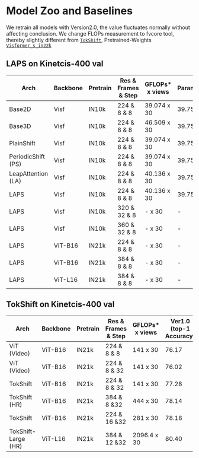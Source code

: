 # Model Zoo and Baselines
We retrain all models with Version2.0, the value fluctuates normally without affecting conclusion. We change FLOPs measurement to fvcore tool, thereby slightly different from [`TokShift`](https://github.com/VideoNetworks/TokShift-Transformer), Pretrained-Weights [`Visformer_s_in22k`](https://drive.google.com/file/d/1uPIMLDcMgMmj-Fp5q-cibIuf1Nebdhxu/view?usp=sharing)
## LAPS on Kinetcis-400 val
| Arch | Backbone |  Pretrain |  Res & Frames & Step| GFLOPs* x views| Params | Ver2.0 (top-1 Accuracy) | config |
| ------------- | ------------- | ------------- | ------------- | ------------- | ---------------------- | ------------- | ------------- |
| Base2D | Visf | IN10k | 224 & 8 & 8| 39.074 x 30 | 39.758 | - |  [`visformer_8x8.yaml`](config/custom/k400/visformer/visformer_8x8.yaml) |
| Base3D | Visf | IN10k | 224 & 8 & 8| 46.509 x 30 | 39.758 | - |  [`visformer_8x8_base3D.yaml`](config/custom/k400/visformer/visformer_8x8_base3D.yaml) |
| PlainShift | Visf | IN10k | 224 & 8 & 8| 39.074 x 30 | 39.758 | - | [`visformer_plain_shift.yaml`](config/custom/k400/visformer/visformer_plain_shift.yaml) |
| PeriodicShift (PS) | Visf | IN10k | 224 & 8 & 8| 39.074 x 30 | 39.758 | 75.48 | [`visformer_8x8_PS.yaml`](config/custom/k400/visformer/visformer_8x8_PS.yaml) [`pth`]()|
| LeapAttention (LA)| Visf | IN10k | 224 & 8 & 8| 40.136 x 30 | 39.758 | 75.57 |  [`visformer_8x8_LA.yaml`](config/custom/k400/visformer/visformer_8x8_LA.yaml) [`pth`]()|
| LAPS | Visf | IN10k | 224 & 8 & 8| 40.136 x 30 | 39.758 | 76.04 |  [`visformer_LAPS_8x8.yaml`](config/custom/k400/visformer/visformer_LAPS_8x8.yaml) [`pth`]()|
| LAPS | Visf | IN10k | 320 & 32 & 8| - x 30 | - | - |  [`visformer_LAPS_32x8_320.yaml`](config/custom/k400/visformer/visformer_LAPS_32x8_320.yaml) |
| LAPS | Visf | IN10k | 360 & 32 & 8| - x 30 | - | - |  [`visformer_LAPS_32x8_360.yaml`](config/custom/k400/visformer/visformer_LAPS_32x8_360.yaml) |
| LAPS | ViT-B16 | IN21k | 224 & 8 & 8| - x 30 | - | - |  [`vit_laps_8x8_b16.yaml`](config/custom/k400/vit_laps_8x8_b16.yaml)|
| LAPS | ViT-B16 | IN21k | 384 & 8 & 8| - x 30 | - | - |  [`vit_laps_8x8_b16_384.yaml`](config/custom/k400/vit_laps_8x8_b16_384.yaml) |
| LAPS | ViT-L16 | IN21k | 384 & 8 & 8| - x 30 | - | - | [`vit_large_laps_8x8_b16_384.yaml`](config/custom/k400/vit_large_laps_8x8_b16_384.yaml) |



## TokShift on Kinetcis-400 val 
| Arch | Backbone |  Pretrain |  Res & Frames & Step| GFLOPs* x views| Ver1.0 (top-1 Accuracy) | Ver2.0 (top-1 Accuracy) | config |
| ------------- | ------------- | ------------- | ------------- | ------------- | ---------------------- | ------------- | ------------- |
| ViT (Video) | ViT-B16 | IN21k | 224 & 8 & 8| 141 x 30 | 76.17 | 76.24 | [`vit_8x8_b16.yaml`](config/custom/k400/vit_8x8_b16.yaml) [`pth`]()|
| ViT (Video) | ViT-B16 | IN21k | 224 & 8 & 32| 141 x 30 | 76.02 | 76.73 | [`vit_8x32_b16.yaml`](config/custom/k400/vit_8x32_b16.yaml) [`pth`]()|
| TokShift | ViT-B16 | IN21k | 224 & 8 & 32| 141 x 30 | 77.28 | 77.60 | [`tokshift_8x32_b16.yaml`](config/custom/k400/tokshift/tokshift_8x32_b16.yaml) [`pth`]()|
| TokShift (HR)| ViT-B16 | IN21k | 384 & 8 &32| 444 x 30 | 78.14 | 79.63 | [`tokshift_8x32_b16_384.yaml`](config/custom/k400/tokshift/tokshift_8x32_b16_384.yaml) [`pth`]()|
| TokShift | ViT-B16 | IN21k | 224 & 16 &32| 281 x 30 | 78.18 | 77.95 | [`tokshift_16x32_b16.yaml`](config/custom/k400/tokshift/tokshift_16x32_b16.yaml) [`pth`]()|
| TokShift-Large (HR)| ViT-L16 | IN21k | 384 & 12 &32| 2096.4 x 30 | 80.40 | - | [`tokshift_12x32_l16.yaml`](config/custom/k400/tokshift/tokshift_12x32_l16.yaml) |

